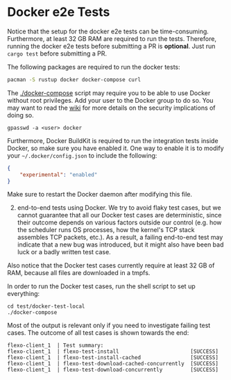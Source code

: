 # Docker e2e Tests

Notice that the setup for the docker e2e tests can be time-consuming. Furthermore, at least 32 GB RAM are required
to run the tests. Therefore, running the docker e2e tests before submitting a PR is **optional**. Just run
`cargo test` before submitting a PR.

The following packages are required to run the docker tests:

```bash
pacman -S rustup docker docker-compose curl
```

The [./docker-compose](test/docker-test-local/docker-compose) script may require you to be able to use Docker
without root privileges. Add your user to the Docker group to do so. You may want to read
the [wiki](https://wiki.archlinux.org/index.php/Docker) for more details on the security
implications of doing so.

```
gpasswd -a <user> docker
```

Furthermore, Docker BuildKit is required to run the integration tests inside Docker, so make sure you have enabled it.
One way to enable it is to modify your `~/.docker/config.json` to include the following:
```json
{
    "experimental": "enabled"
}
```

Make sure to restart the Docker daemon after modifying this file.

2. end-to-end tests using Docker.
   We try to avoid flaky test cases, but we cannot guarantee that all our Docker test cases are deterministic,
   since their outcome depends on various factors outside our control (e.g. how the scheduler runs OS processes,
   how the kernel's TCP stack assembles TCP packets, etc.).
   As a result, a failing end-to-end test may indicate that a new bug was introduced, but it might also have been bad luck
   or a badly written test case.

Also notice that the Docker test cases currently require at least 32 GB of RAM, because all files are downloaded
in a tmpfs.

In order to run the Docker test cases, run the shell script to set up everything:

```
cd test/docker-test-local
./docker-compose
```

Most of the output is relevant only if you need to investigate failing test cases. The outcome
of all test cases is shown towards the end:

```
flexo-client_1  | Test summary:
flexo-client_1  | flexo-test-install                       [SUCCESS]
flexo-client_1  | flexo-test-install-cached                [SUCCESS]
flexo-client_1  | flexo-test-download-cached-concurrently  [SUCCESS]
flexo-client_1  | flexo-test-download-concurrently         [SUCCESS]
```
